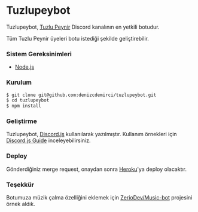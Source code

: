 # Tuzlupeybot

Tuzlupeybot, [Tuzlu Peynir](https://discord.gg/0bF69kqCWd4z5sEc) Discord kanalının en yetkili botudur.

Tüm Tuzlu Peynir üyeleri botu istediği şekilde geliştirebilir.

### Sistem Gereksinimleri

- [Node.js](https://nodejs.org)

### Kurulum

```sh
$ git clone git@github.com:denizcdemirci/tuzlupeybot.git
$ cd tuzlupeybot
$ npm install
```

### Geliştirme

Tuzlupeybot, [Discord.js](https://discord.js.org) kullanılarak yazılmıştır. Kullanım örnekleri için [Discord.js Guide](https://discordjs.guide) inceleyebilirsiniz.

### Deploy

Gönderdiğiniz merge request, onaydan sonra [Heroku](https://herokuapp.com)'ya deploy olacaktır.

### Teşekkür

Botumuza müzik çalma özelliğini eklemek için [ZerioDev/Music-bot](https://github.com/ZerioDev/Music-bot) projesini örnek aldık.
